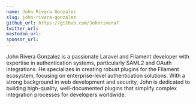 ```yaml
---
name: John Rivera Gonzalez
slug: john-rivera-gonzalez
github_url: https://github.com/Johnrivera7
twitter_url: 
mastodon_url: 
sponsor_url: 
---
```


John Rivera Gonzalez is a passionate Laravel and Filament developer with expertise in authentication systems, particularly SAML2 and OAuth integrations. He specializes in creating robust plugins for the Filament ecosystem, focusing on enterprise-level authentication solutions. With a strong background in web development and security, John is dedicated to building high-quality, well-documented plugins that simplify complex integration processes for developers worldwide.
